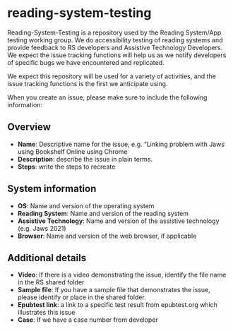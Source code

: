 # reading-system-testing
Reading-System-Testing is a repository used by the Reading System/App testing working group. We do accessibility testing of reading systems and provide feedback to RS developers and Assistive Technology Developers. We expect the issue tracking functions will help us as we notify developers of specific bugs we have encountered and replicated.

We expect this repository will be used for a variety of activities, and the issue tracking functions is the first we anticipate using.

When you create an issue, please make sure to include the following information:

## Overview
* __Name__: Descriptive name for the issue, e.g. “Linking problem with Jaws using Bookshelf Online using Chrome
* __Description__: describe the issue in plain terms.
*	__Steps__: write the steps to recreate

## System information
*	__OS__: Name and version of the operating system
*	__Reading System__: Name and version of the reading system
*	__Assistive Technology__: Name and version of the assistive technology (e.g. Jaws 2021)
* __Browser__: Name and version of the web browser, if applicable

## Additional details
* __Video__: If there is a video demonstrating the issue, identify the file name in the RS shared folder
* __Sample file__: If you have a sample file that demonstrates the issue, please identify or place in the shared folder.
* __Epubtest link__: a link to a specific test result from epubtest.org which illustrates this issue
* __Case__:  If we have a case number from developer
